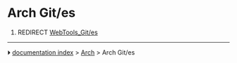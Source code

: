 # Arch Git/es
1.  REDIRECT [WebTools_Git/es](WebTools_Git/es.md)



---
⏵ [documentation index](../README.md) > [Arch](Arch_Workbench.md) > Arch Git/es
